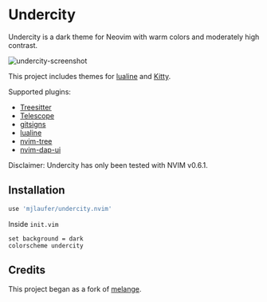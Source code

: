 # Undercity

Undercity is a dark theme for Neovim with warm colors and moderately high contrast.

![undercity-screenshot](https://user-images.githubusercontent.com/24204252/154861369-cfc10843-677c-4a8f-88f0-b72a299591d7.png)

This project includes themes for [lualine](https://github.com/nvim-lualine/lualine.nvim) and [Kitty](https://sw.kovidgoyal.net/kitty/).

Supported plugins:

-   [Treesitter](https://github.com/nvim-treesitter/nvim-treesitter)
-   [Telescope](https://github.com/nvim-telescope/telescope.nvim)
-   [gitsigns](https://github.com/lewis6991/gitsigns.nvim)
-   [lualine](https://github.com/nvim-lualine/lualine.nvim)
-   [nvim-tree](https://github.com/kyazdani42/nvim-tree.lua)
-   [nvim-dap-ui](https://github.com/rcarriga/nvim-dap-ui)

Disclaimer: Undercity has only been tested with NVIM v0.6.1.

## Installation

```lua
use 'mjlaufer/undercity.nvim'
```

Inside `init.vim`

```vim
set background = dark
colorscheme undercity
```

## Credits

This project began as a fork of [melange](https://github.com/savq/melange).
